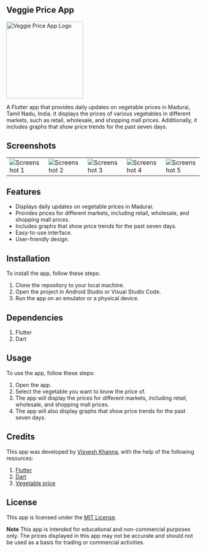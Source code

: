 ## Veggie Price App
<img src="https://raw.githubusercontent.com/visveshkhanna/vegetablepriceapp/main/assets/images/git-veg-icon.png" alt="Veggie Price App Logo" width="200"/>

A Flutter app that provides daily updates on vegetable prices in Madurai, Tamil Nadu, India. It displays the prices of various vegetables in different markets, such as retail, wholesale, and shopping mall prices. Additionally, it includes graphs that show price trends for the past seven days.

## Screenshots
<table>
  <tr>
    <td><img src="https://raw.githubusercontent.com/visveshkhanna/vegetablepriceapp/main/assets/screenshots/s1.jpg" alt="Screenshot 1"></td>
    <td><img src="https://raw.githubusercontent.com/visveshkhanna/vegetablepriceapp/main/assets/screenshots/s2.jpg" alt="Screenshot 2"></td>
    <td><img src="https://raw.githubusercontent.com/visveshkhanna/vegetablepriceapp/main/assets/screenshots/s3.jpg" alt="Screenshot 3"></td>
    <td><img src="https://raw.githubusercontent.com/visveshkhanna/vegetablepriceapp/main/assets/screenshots/s4.jpg" alt="Screenshot 4"></td>
    <td><img src="https://raw.githubusercontent.com/visveshkhanna/vegetablepriceapp/main/assets/screenshots/s5.jpg" alt="Screenshot 5"></td>
  </tr>
</table>

## Features
- Displays daily updates on vegetable prices in Madurai.
- Provides prices for different markets, including retail, wholesale, and shopping mall prices.
- Includes graphs that show price trends for the past seven days.
- Easy-to-use interface.
- User-friendly design.

## Installation
To install the app, follow these steps:

1. Clone the repository to your local machine.
2. Open the project in Android Studio or Visual Studio Code.
3. Run the app on an emulator or a physical device.

## Dependencies
1. Flutter
2. Dart

## Usage
To use the app, follow these steps:

1. Open the app.
2. Select the vegetable you want to know the price of.
3. The app will display the prices for different markets, including retail, wholesale, and shopping mall prices.
4. The app will also display graphs that show price trends for the past seven days.

## Credits
This app was developed by [Visvesh Khanna](https://github.com/visveshkhanna), with the help of the following resources:

1. [Flutter](https://docs.flutter.dev)
2. [Dart](https://dart.dev/guides)
3. [Vegetable price](http://vegetablemarketprice.com/) 

## License
This app is licensed under the [MIT License](https://raw.githubusercontent.com/visveshkhanna/vegetablepriceapp/main/LICENSE).

**Note** This app is intended for educational and non-commercial purposes only. The prices displayed in this app may not be accurate and should not be used as a basis for trading or commercial activities.
